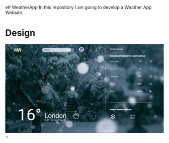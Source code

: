 e# WeatherApp
In this repository I am going to develop a Weather App Website.

# Design 
![design photo](images/design.png)¬